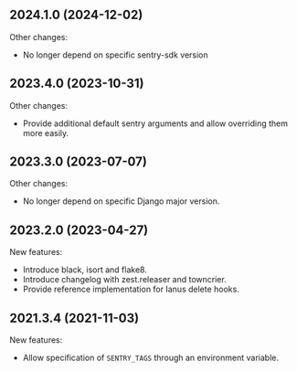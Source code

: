 
2024.1.0 (2024-12-02)
---------------------

Other changes:

- No longer depend on specific sentry-sdk version


2023.4.0 (2023-10-31)
---------------------

Other changes:

- Provide additional default sentry arguments and allow overriding them more easily.


2023.3.0 (2023-07-07)
---------------------

Other changes:

- No longer depend on specific Django major version.


2023.2.0 (2023-04-27)
---------------------

New features:

- Introduce black, isort and flake8.
- Introduce changelog with zest.releaser and towncrier.
- Provide reference implementation for Ianus delete hooks.


2021.3.4 (2021-11-03)
---------------------

New features:

- Allow specification of `SENTRY_TAGS` through an environment variable.
